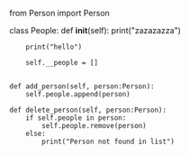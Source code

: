 from Person import Person


class People:
    def __init__(self):
        print("zazazazza")

        print("hello")

        self.__people = []


    def add_person(self, person:Person):
        self.people.append(person)

    def delete_person(self, person:Person):
        if self.people in person:
            self.people.remove(person)
        else:
            print("Person not found in list")
